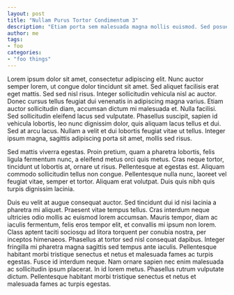 ```yaml
---
layout: post
title: "Nullam Purus Tortor Condimentum 3"
description: "Etiam porta sem malesuada magna mollis euismod. Sed posuere consectetur est at lobortis."
author: me
tags:
- foo
categories:
- "foo things"
---
```


Lorem ipsum dolor sit amet, consectetur adipiscing elit. Nunc auctor semper lorem, ut congue dolor tincidunt sit amet. Sed aliquet facilisis erat eget mattis. Sed sed nisl risus. Integer sollicitudin vehicula nisl ac auctor. Donec cursus tellus feugiat dui venenatis in adipiscing magna varius. Etiam auctor sollicitudin diam, accumsan dictum mi malesuada et. Nulla facilisi. Sed sollicitudin eleifend lacus sed vulputate. Phasellus suscipit, sapien id vehicula lobortis, leo nunc dignissim dolor, quis aliquam lacus tellus et dui. Sed at arcu lacus. Nullam a velit et dui lobortis feugiat vitae ut tellus. Integer ipsum magna, sagittis adipiscing porta sit amet, mollis sed risus.

Sed mattis viverra egestas. Proin pretium, quam a pharetra lobortis, felis ligula fermentum nunc, a eleifend metus orci quis metus. Cras neque tortor, tincidunt ut lobortis at, ornare ut risus. Pellentesque at egestas est. Aliquam commodo sollicitudin tellus non congue. Pellentesque nulla nunc, laoreet vel feugiat vitae, semper et tortor. Aliquam erat volutpat. Duis quis nibh quis turpis dignissim lacinia.

Duis eu velit at augue consequat auctor. Sed tincidunt dui id nisi lacinia a pharetra mi aliquet. Praesent vitae tempus tellus. Cras interdum neque ultricies odio mollis ac euismod lorem accumsan. Mauris tempor, diam ac iaculis fermentum, felis eros tempor elit, et convallis mi ipsum non lorem. Class aptent taciti sociosqu ad litora torquent per conubia nostra, per inceptos himenaeos. Phasellus at tortor sed nisl consequat dapibus. Integer fringilla mi pharetra magna sagittis sed tempus ante iaculis. Pellentesque habitant morbi tristique senectus et netus et malesuada fames ac turpis egestas. Fusce id interdum neque. Nam ornare sapien nec enim malesuada ac sollicitudin ipsum placerat. In id lorem metus. Phasellus rutrum vulputate dictum. Pellentesque habitant morbi tristique senectus et netus et malesuada fames ac turpis egestas.

